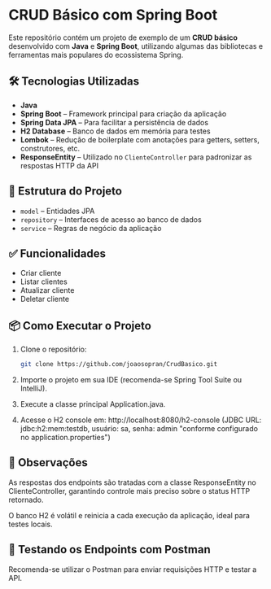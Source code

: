 # CRUD Básico com Spring Boot

Este repositório contém um projeto de exemplo de um **CRUD básico** desenvolvido com **Java** e **Spring Boot**, utilizando algumas das bibliotecas e ferramentas mais populares do ecossistema Spring.

## 🛠️ Tecnologias Utilizadas

- **Java**
- **Spring Boot** – Framework principal para criação da aplicação
- **Spring Data JPA** – Para facilitar a persistência de dados
- **H2 Database** – Banco de dados em memória para testes
- **Lombok** – Redução de boilerplate com anotações para getters, setters, construtores, etc.
- **ResponseEntity** – Utilizado no `ClienteController` para padronizar as respostas HTTP da API

## 📁 Estrutura do Projeto

- `model` – Entidades JPA
- `repository` – Interfaces de acesso ao banco de dados
- `service` – Regras de negócio da aplicação

## ✅ Funcionalidades

- Criar cliente
- Listar clientes
- Atualizar cliente
- Deletar cliente


## 📦 Como Executar o Projeto

1. Clone o repositório:
   ```bash
   git clone https://github.com/joaosopran/CrudBasico.git

2. Importe o projeto em sua IDE (recomenda-se Spring Tool Suite ou IntelliJ).

3. Execute a classe principal Application.java.

4. Acesse o H2 console em:
http://localhost:8080/h2-console
(JDBC URL: jdbc:h2:mem:testdb, usuário: sa, senha: admin "conforme configurado no application.properties")

## 📌 Observações
As respostas dos endpoints são tratadas com a classe ResponseEntity no ClienteController, garantindo controle mais preciso sobre o status HTTP retornado.

O banco H2 é volátil e reinicia a cada execução da aplicação, ideal para testes locais.

## 🔗 Testando os Endpoints com Postman
Recomenda-se utilizar o Postman para enviar requisições HTTP e testar a API.

